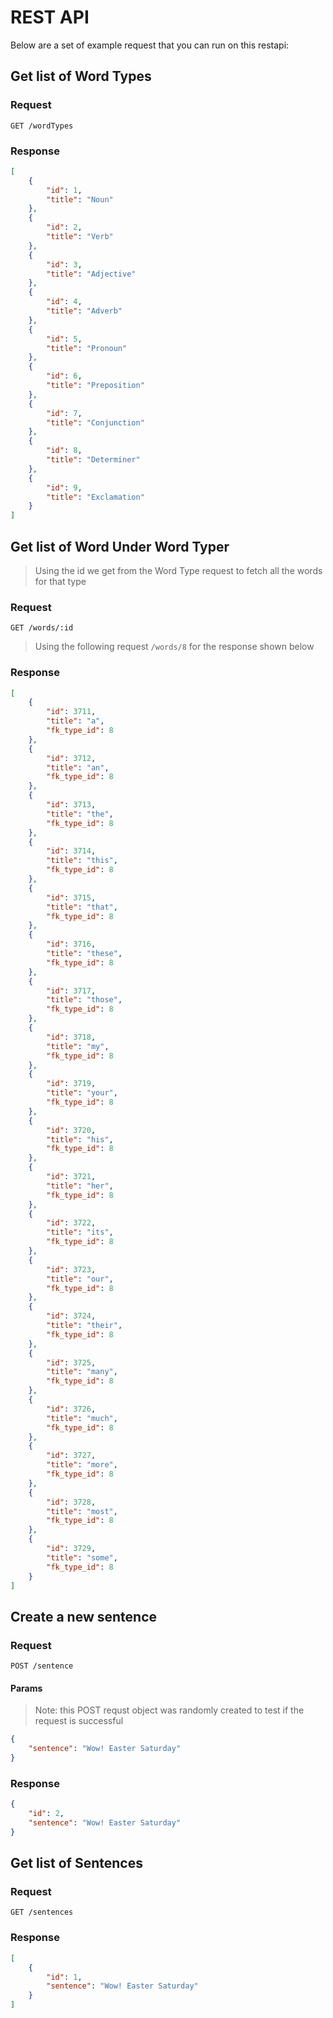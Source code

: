 # REST API

Below are a set of example request that you can run on this restapi:

## Get list of Word Types

### Request

`GET /wordTypes`

### Response

```JSON
[
    {
        "id": 1,
        "title": "Noun"
    },
    {
        "id": 2,
        "title": "Verb"
    },
    {
        "id": 3,
        "title": "Adjective"
    },
    {
        "id": 4,
        "title": "Adverb"
    },
    {
        "id": 5,
        "title": "Pronoun"
    },
    {
        "id": 6,
        "title": "Preposition"
    },
    {
        "id": 7,
        "title": "Conjunction"
    },
    {
        "id": 8,
        "title": "Determiner"
    },
    {
        "id": 9,
        "title": "Exclamation"
    }
]
```

## Get list of Word Under Word Typer

> Using the id we get from the Word Type request to fetch all the words for that type

### Request

`GET /words/:id`

> Using the following request `/words/8` for the response shown below

### Response

```JSON
[
    {
        "id": 3711,
        "title": "a",
        "fk_type_id": 8
    },
    {
        "id": 3712,
        "title": "an",
        "fk_type_id": 8
    },
    {
        "id": 3713,
        "title": "the",
        "fk_type_id": 8
    },
    {
        "id": 3714,
        "title": "this",
        "fk_type_id": 8
    },
    {
        "id": 3715,
        "title": "that",
        "fk_type_id": 8
    },
    {
        "id": 3716,
        "title": "these",
        "fk_type_id": 8
    },
    {
        "id": 3717,
        "title": "those",
        "fk_type_id": 8
    },
    {
        "id": 3718,
        "title": "my",
        "fk_type_id": 8
    },
    {
        "id": 3719,
        "title": "your",
        "fk_type_id": 8
    },
    {
        "id": 3720,
        "title": "his",
        "fk_type_id": 8
    },
    {
        "id": 3721,
        "title": "her",
        "fk_type_id": 8
    },
    {
        "id": 3722,
        "title": "its",
        "fk_type_id": 8
    },
    {
        "id": 3723,
        "title": "our",
        "fk_type_id": 8
    },
    {
        "id": 3724,
        "title": "their",
        "fk_type_id": 8
    },
    {
        "id": 3725,
        "title": "many",
        "fk_type_id": 8
    },
    {
        "id": 3726,
        "title": "much",
        "fk_type_id": 8
    },
    {
        "id": 3727,
        "title": "more",
        "fk_type_id": 8
    },
    {
        "id": 3728,
        "title": "most",
        "fk_type_id": 8
    },
    {
        "id": 3729,
        "title": "some",
        "fk_type_id": 8
    }
]
```

## Create a new sentence

### Request

`POST /sentence`

#### Params

> Note: this POST requst object was randomly created to test if the request is successful

```JSON
{
    "sentence": "Wow! Easter Saturday"
}
```

### Response

```JSON
{
    "id": 2,
    "sentence": "Wow! Easter Saturday"
}
```

## Get list of Sentences

### Request

`GET /sentences`

### Response

```JSON
[
    {
        "id": 1,
        "sentence": "Wow! Easter Saturday"
    }
]
```
